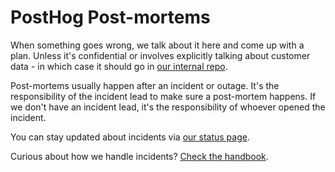 # PostHog Post-mortems
When something goes wrong, we talk about it here and come up with a plan. Unless it's confidential or involves explicitly talking about customer data - in which case it should go in [our internal repo](https://github.com/PostHog/incidents-analysis).

Post-mortems usually happen after an incident or outage. It's the responsibility of the incident lead to make sure a post-mortem happens. If we don't have an incident lead, it's the responsibility of whoever opened the incident. 

You can stay updated about incidents via [our status page](https://status.posthog.com/).

Curious about how we handle incidents? [Check the handbook](https://posthog.com/handbook/engineering/incidents). 





